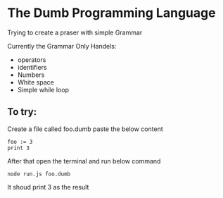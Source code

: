 # The Dumb Programming Language

Trying to create a praser with simple Grammar

Currently the Grammar Only Handels:

- operators
- identifiers
- Numbers
- White space
- Simple while loop

## To try:

Create a file called foo.dumb
paste the below content

```
foo := 3
print 3

```

After that open the terminal and run below command

```
node run.js foo.dumb
```

It shoud print 3 as the result
